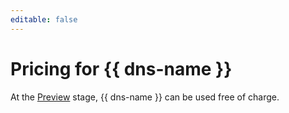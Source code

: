 ```yaml
---
editable: false
---
```

# Pricing for {{ dns-name }}

At the [Preview](../overview/concepts/launch-stages.md) stage, {{ dns-name }} can be used free of charge.

